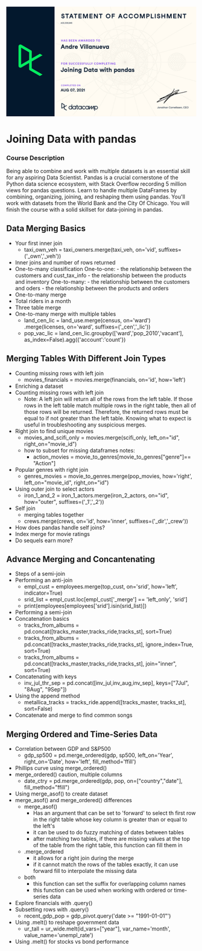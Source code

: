 ![cert](certificates/JDWP-certificate-1.jpg)

# Joining Data with pandas
### Course Description
Being able to combine and work with multiple datasets is an essential skill for any aspiring Data Scientist. Pandas is a crucial cornerstone of the Python data science ecosystem, with Stack Overflow recording 5 million views for pandas questions. Learn to handle multiple DataFrames by combining, organizing, joining, and reshaping them using pandas. You'll work with datasets from the World Bank and the City Of Chicago. You will finish the course with a solid skillset for data-joining in pandas.

## Data Merging Basics
- Your first inner join
    - taxi_own_veh = taxi_owners.merge(taxi_veh, on='vid', suffixes=('_own','_veh'))
- Inner joins and number of rows returned
- One-to-many classification
    One-to-one:
        - the relationship between the customers and cust_tax_info
        - the relationship between the products and inventory
    One-to-many:
        - the relationship between the customers and oders
        - the relationship between the products and orders
- One-to-many merge
- Total riders in a month
- Three table merge
- One-to-many merge with multiple tables
    - land_cen_lic = land_use.merge(census, on='ward') \
                    .merge(licenses, on='ward', suffixes=('_cen','_lic'))
    - pop_vac_lic = land_cen_lic.groupby(['ward','pop_2010','vacant'], 
                                   as_index=False).agg({'account':'count'})

## Merging Tables With Different Join Types
- Counting missing rows with left join
    - movies_financials = movies.merge(financials, on='id', how='left')
- Enriching a dataset
- Counting missing rows with left join
    - Note: A left join will return all of the rows from the left table. If those rows in the left table match multiple rows in the right table, then all of those rows will be returned. Therefore, the returned rows must be equal to if not greater than the left table. Knowing what to expect is useful in troubleshooting any suspicious merges.
- Right join to find unique movies
    - movies_and_scifi_only = movies.merge(scifi_only, left_on="id", right_on="movie_id")
    - how to subset for missing dataframes notes:
        - action_movies = movie_to_genres[movie_to_genres["genre"]== "Action"]
- Popular genres with right join
    - genres_movies = movie_to_genres.merge(pop_movies, how='right', 
                                      left_on="movie_id", 
                                      right_on="id")
- Using outer join to select actors
    - iron_1_and_2 = iron_1_actors.merge(iron_2_actors,
                                     on="id",
                                     how="outer",
                                     suffixes=('_1','_2'))
- Self join
    - merging tables together
    - crews.merge(crews, on='id', how='inner',
                                suffixes=('_dir','_crew'))
- How does pandas handle self joins?
- Index merge for movie ratings
- Do sequels earn more?

## Advance Merging and Concantenating
- Steps of a semi-join
- Performing an anti-join
    - empl_cust = employees.merge(top_cust, on='srid', 
                            how='left', indicator=True)
    - srid_list = empl_cust.loc[empl_cust['_merge'] == 'left_only', 'srid']
    - print(employees[employees['srid'].isin(srid_list)])
- Performing a semi-join
- Concatenation basics
    - tracks_from_albums = pd.concat([tracks_master,tracks_ride,tracks_st],
                               sort=True)
    - tracks_from_albums = pd.concat([tracks_master,tracks_ride,tracks_st],
                               ignore_index=True,
                               sort=True)
    - tracks_from_albums = pd.concat([tracks_master,tracks_ride,tracks_st],
                               join="inner",
                               sort=True)
- Concatenating with keys
    - inv_jul_thr_sep = pd.concat([inv_jul,inv_aug,inv_sep], 
                            keys=["7Jul", "8Aug", "9Sep"])
- Using the append method
    - metallica_tracks = tracks_ride.append([tracks_master, tracks_st], sort=False)
- Concatenate and merge to find common songs

## Merging Ordered and Time-Series Data
- Correlation between GDP and S&P500
    - gdp_sp500 = pd.merge_ordered(gdp, sp500, left_on='Year', right_on='Date', 
                             how='left',  fill_method='ffill')
- Phillips curve using merge_ordered()
- merge_ordered() caution, multiple columns
    - date_ctry = pd.merge_ordered(gdp, pop, on=["country","date"], fill_method="ffill")
- Using merge_asof() to create dataset
- merge_asof() and merge_ordered() differences
    - merge_asof()
        - Has an argument that can be set to 'forward' to select th first row in the right table whose key column is greater than or equal to the left's
        - it can be used to do fuzzy matching of dates between tables
        - after matching two tables, if there are missing values at the top of the table from the right table, this function can fill them in
    - .merge_ordered
        - it allows for a right join during the merge
        - if it cannot match the rows of the tables exactly, it can use forward fill to interpolate the missing data
    - both
        - this function can set the suffix for overlapping column names
        - this function can be used when working with ordered or time-series data
- Explore financials with .query()
- Subsetting rows with .query()
    - recent_gdp_pop = gdp_pivot.query('date >= "1991-01-01"')
- Using .melt() to reshape government data
    - ur_tall = ur_wide.melt(id_vars=["year"], var_name='month', value_name='unempl_rate')
- Using .melt() for stocks vs bond performance